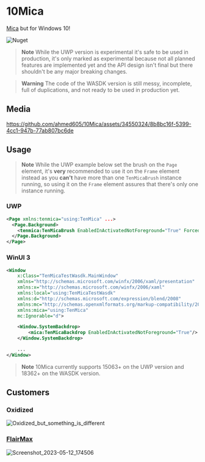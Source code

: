 # 10Mica
[Mica](https://learn.microsoft.com/en-us/windows/apps/design/style/mica) but for Windows 10!

![Nuget](https://img.shields.io/nuget/vpre/TenMica?style=for-the-badge&logo=nuget&color=dark%20green&link=https%3A%2F%2Fwww.nuget.org%2Fpackages%2FTenMica)

> **Note**
> While the UWP version is experimental it's safe to be used in production, it's only marked as experimental because not all planned features are implemented yet and the API design isn't final but there shouldn't be any major breaking changes.

> **Warning**
> The code of the WASDK version is still messy, incomplete, full of duplications, and not ready to be used in production yet.

## Media
https://github.com/ahmed605/10Mica/assets/34550324/8b8bc16f-5399-4cc1-947b-77ab807bc6de

## Usage

> **Note**
> While the UWP example below set the brush on the `Page` element, it's **very** recommended to use it on the `Frame` element instead as you **can't** have more than one `TenMicaBrush` instance running, so using it on the `Frame` element assures that there's only one instance running. 

### UWP

```xml
<Page xmlns:tenmica="using:TenMica" ...>
  <Page.Background>
    <tenmica:TenMicaBrush EnabledInActivatedNotForeground="True" ForcedTheme="Dark"/>
  </Page.Background>
</Page>
```

### WinUI 3

```xml
<Window
    x:Class="TenMicaTestWasdk.MainWindow"
    xmlns="http://schemas.microsoft.com/winfx/2006/xaml/presentation"
    xmlns:x="http://schemas.microsoft.com/winfx/2006/xaml"
    xmlns:local="using:TenMicaTestWasdk"
    xmlns:d="http://schemas.microsoft.com/expression/blend/2008"
    xmlns:mc="http://schemas.openxmlformats.org/markup-compatibility/2006"
    xmlns:mica="using:TenMica"
    mc:Ignorable="d">

    <Window.SystemBackdrop>
        <mica:TenMicaBackdrop EnabledInActivatedNotForeground="True"/>
    </Window.SystemBackdrop>

    ...
</Window>
```


> **Note**
> 10Mica currently supports 15063+ on the UWP version and 18362+ on the WASDK version.

## Customers

### Oxidized

![Oxidized_but_something_is_different](https://user-images.githubusercontent.com/34550324/238049331-95aca844-44eb-4c0f-b0e4-f2738a084053.png)


### [FlairMax](https://www.microsoft.com/store/apps/9PDZVJ34ZTXG)

![Screenshot_2023-05-12_174506](https://user-images.githubusercontent.com/34550324/238049443-c9803ed6-cf81-4101-bec1-470ea2c0f906.png)
